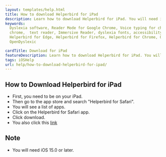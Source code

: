 ```yaml
---
layout: templates/help.html
title: How to download Helperbird for iPad
description: Learn how to download Helperbird for iPad. You will need iOS 15.0 or later.
keywords:
  Dyslexia software, Reader Mode for Google Chrome, Voice typing for chrome, Text to speech for
  chrome,  text reader, Immersive Reader, dyslexia fonts, accessibility software, dyslexia software,
  Helperbird for Edge, Helperbird for Firefox, Helperbird for Chrome, Opendyslexic for Chrome,
  OpenDyslexic

cardTitle: Download for iPad
featureDescription: Learn how to download Helperbird for iPad. You will need iOS 15.0 or later.
tags: iOSHelp
url: help/how-to-download-helperbird-for-ipad/
---
```


## How to Download Helperbird for iPad

- First, you need to be on your iPad.
- Then go to the app store and search "Helperbird for Safari".
- You will see a list of apps.
- Click on the Helperbird for Safari app.
- Click download.
- You also click this
  [link](https://apps.apple.com/us/app/helperbird-for-safari/id1589138053 'Helperbird for Safari link')

## Note

- You will need iOS 15.0 or later.
